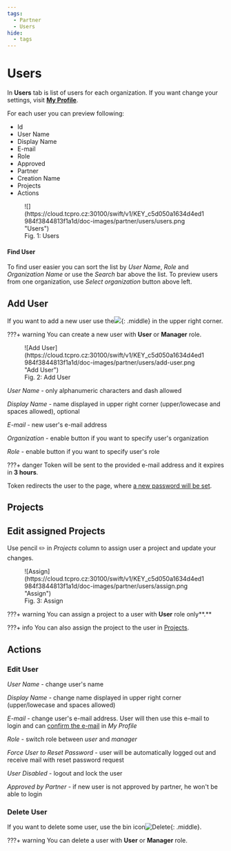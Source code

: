 ```yaml
---
tags:
  - Partner
  - Users
hide:
  - tags
---
```


# **Users**

In **Users** tab is list of users for each organization. If you want change your settings, visit [**My Profile**](../my-profile).

For each user you can preview following:

* Id
* User Name
* Display Name
* E-mail
* Role
* Approved
* Partner
* Creation Name
* Projects
* Actions

<figure markdown>
  ![](https://cloud.tcpro.cz:30100/swift/v1/KEY_c5d050a1634d4ed1984f3844813f1a1d/doc-images/partner/users/users.png "Users")
  <figcaption>Fig. 1: Users</figcaption>
</figure>

#### **Find User**

To find user easier you can sort the list by *User Name*, *Role* and *Organization Name* or use the *Search* bar above the list. To preview users from one organization, use *Select organization* button above left.


## **Add User**

If you want to add a new user use the![](https://cloud.tcpro.cz:30100/swift/v1/KEY_c5d050a1634d4ed1984f3844813f1a1d/doc-images/partner/users/add-user-btn.png){: .middle} in the upper right corner.

???+ warning
    You can create a new user with **User** or **Manager** role.

<figure markdown>
  ![Add User](https://cloud.tcpro.cz:30100/swift/v1/KEY_c5d050a1634d4ed1984f3844813f1a1d/doc-images/partner/users/add-user.png "Add User")
  <figcaption>Fig. 2: Add User</figcaption>
</figure>

*User Name* - only alphanumeric characters and dash allowed

*Display Name* - name displayed in upper right corner (upper/lowecase and spaces allowed), optional

*E-mail* - new user's e-mail address

*Organization* - enable button if you want to specify user's organization

*Role* - enable button if you want to specify user's role

???+ danger
    Token will be sent to the provided e-mail address and it expires in **3 hours**.

Token redirects the user to the page, where [a new password will be set](../login).

## **Projects**

## **Edit assigned** Projects

Use pencil :pencil2: in *Projects* column to assign user a project and update your changes.

<figure markdown>
  ![Assign](https://cloud.tcpro.cz:30100/swift/v1/KEY_c5d050a1634d4ed1984f3844813f1a1d/doc-images/partner/users/assign.png "Assign")
  <figcaption>Fig. 3: Assign</figcaption>
</figure>

???+ warning
    You can assign a project to a user with **User** role only**.**

???+ info
    You can also assign the project to the user in [Projects](../projects).


## **Actions**

### **Edit User**

*User Name* - change user's name

*Display Name* - change name displayed in upper right corner (upper/lowecase and spaces allowed)

*E-mail* - change user's e-mail address. User will then use this e-mail to login and can [confirm the e-mail](../my-profile#settings) in *My Profile*

*Role* - switch role between *user* and *manager*

*Force User to Reset Password* - user will be automatically logged out and receive mail with reset password request

*User Disabled* - logout and lock the user

*Approved by Partner* - if new user is not approved by partner, he won't be able to login

### **Delete User**

If you want to delete some user, use the bin icon![](https://cloud.tcpro.cz:30100/swift/v1/KEY_c5d050a1634d4ed1984f3844813f1a1d/doc-images/icons/delete.png "Delete"){: .middle}.

???+ warning
    You can delete a user with **User** or **Manager** role.
